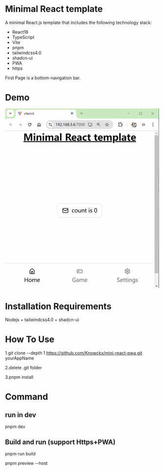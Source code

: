 # Minimal React template

A minimal React.js template that includes the following technology stack:

- React18
- TypeScript
- Vite
- pnpm
- tailwindcss4.0
- shadcn-ui
- PWA
- https

First Page is a bottom-navigation bar.

# Demo

<img src="pic/gif-demo.gif" alt="Demo" width="600">

# Installation Requirements
Nodejs + tailwindcss4.0 + shadcn-ui


# How To Use
1.git clone --depth 1 https://github.com/Knowckx/mini-react-pwa.git yourAppName

2.delete .git folder

3.pnpm install

# Command
## run in dev

pnpm dev

## Build and run (support Https+PWA)

pnpm run build

pnpm preview --host
